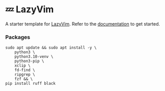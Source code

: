 # 💤 LazyVim

A starter template for [LazyVim](https://github.com/LazyVim/LazyVim).
Refer to the [documentation](https://lazyvim.github.io/installation) to get started.

### Packages

```
sudo apt update && sudo apt install -y \
    python3 \
    python3.10-venv \
    python3-pip \
    xclip \
    fd-find \
    ripgrep \
    fzf && \
pip install ruff black
```

